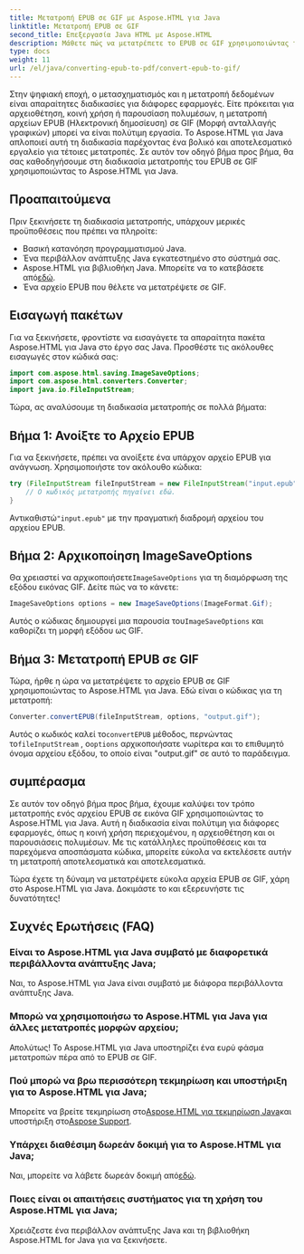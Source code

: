 ```yaml
---
title: Μετατροπή EPUB σε GIF με Aspose.HTML για Java
linktitle: Μετατροπή EPUB σε GIF
second_title: Επεξεργασία Java HTML με Aspose.HTML
description: Μάθετε πώς να μετατρέπετε το EPUB σε GIF χρησιμοποιώντας το Aspose.HTML για Java. Εύκολη και αποτελεσματική διαδικασία μετατροπής για όλες τις ανάγκες πολυμέσων σας.
type: docs
weight: 11
url: /el/java/converting-epub-to-pdf/convert-epub-to-gif/
---
```


Στην ψηφιακή εποχή, ο μετασχηματισμός και η μετατροπή δεδομένων είναι απαραίτητες διαδικασίες για διάφορες εφαρμογές. Είτε πρόκειται για αρχειοθέτηση, κοινή χρήση ή παρουσίαση πολυμέσων, η μετατροπή αρχείων EPUB (Ηλεκτρονική δημοσίευση) σε GIF (Μορφή ανταλλαγής γραφικών) μπορεί να είναι πολύτιμη εργασία. Το Aspose.HTML για Java απλοποιεί αυτή τη διαδικασία παρέχοντας ένα βολικό και αποτελεσματικό εργαλείο για τέτοιες μετατροπές. Σε αυτόν τον οδηγό βήμα προς βήμα, θα σας καθοδηγήσουμε στη διαδικασία μετατροπής του EPUB σε GIF χρησιμοποιώντας το Aspose.HTML για Java.

## Προαπαιτούμενα

Πριν ξεκινήσετε τη διαδικασία μετατροπής, υπάρχουν μερικές προϋποθέσεις που πρέπει να πληροίτε:

- Βασική κατανόηση προγραμματισμού Java.
- Ένα περιβάλλον ανάπτυξης Java εγκατεστημένο στο σύστημά σας.
-  Aspose.HTML για βιβλιοθήκη Java. Μπορείτε να το κατεβάσετε από[εδώ](https://releases.aspose.com/html/java/).
- Ένα αρχείο EPUB που θέλετε να μετατρέψετε σε GIF.

## Εισαγωγή πακέτων

Για να ξεκινήσετε, φροντίστε να εισαγάγετε τα απαραίτητα πακέτα Aspose.HTML για Java στο έργο σας Java. Προσθέστε τις ακόλουθες εισαγωγές στον κώδικά σας:

```java
import com.aspose.html.saving.ImageSaveOptions;
import com.aspose.html.converters.Converter;
import java.io.FileInputStream;
```

Τώρα, ας αναλύσουμε τη διαδικασία μετατροπής σε πολλά βήματα:

## Βήμα 1: Ανοίξτε το Αρχείο EPUB

Για να ξεκινήσετε, πρέπει να ανοίξετε ένα υπάρχον αρχείο EPUB για ανάγνωση. Χρησιμοποιήστε τον ακόλουθο κώδικα:

```java
try (FileInputStream fileInputStream = new FileInputStream("input.epub")) {
    // Ο κωδικός μετατροπής πηγαίνει εδώ.
}
```

 Αντικαθιστώ`"input.epub"` με την πραγματική διαδρομή αρχείου του αρχείου EPUB.

## Βήμα 2: Αρχικοποίηση ImageSaveOptions

 Θα χρειαστεί να αρχικοποιήσετε`ImageSaveOptions` για τη διαμόρφωση της εξόδου εικόνας GIF. Δείτε πώς να το κάνετε:

```java
ImageSaveOptions options = new ImageSaveOptions(ImageFormat.Gif);
```

 Αυτός ο κώδικας δημιουργεί μια παρουσία του`ImageSaveOptions` και καθορίζει τη μορφή εξόδου ως GIF.

## Βήμα 3: Μετατροπή EPUB σε GIF

Τώρα, ήρθε η ώρα να μετατρέψετε το αρχείο EPUB σε GIF χρησιμοποιώντας το Aspose.HTML για Java. Εδώ είναι ο κώδικας για τη μετατροπή:

```java
Converter.convertEPUB(fileInputStream, options, "output.gif");
```

 Αυτός ο κωδικός καλεί το`convertEPUB` μέθοδος, περνώντας το`fileInputStream` , ο`options` αρχικοποιήσατε νωρίτερα και το επιθυμητό όνομα αρχείου εξόδου, το οποίο είναι "output.gif" σε αυτό το παράδειγμα. 

## συμπέρασμα

Σε αυτόν τον οδηγό βήμα προς βήμα, έχουμε καλύψει τον τρόπο μετατροπής ενός αρχείου EPUB σε εικόνα GIF χρησιμοποιώντας το Aspose.HTML για Java. Αυτή η διαδικασία είναι πολύτιμη για διάφορες εφαρμογές, όπως η κοινή χρήση περιεχομένου, η αρχειοθέτηση και οι παρουσιάσεις πολυμέσων. Με τις κατάλληλες προϋποθέσεις και τα παρεχόμενα αποσπάσματα κώδικα, μπορείτε εύκολα να εκτελέσετε αυτήν τη μετατροπή αποτελεσματικά και αποτελεσματικά.

Τώρα έχετε τη δύναμη να μετατρέψετε εύκολα αρχεία EPUB σε GIF, χάρη στο Aspose.HTML για Java. Δοκιμάστε το και εξερευνήστε τις δυνατότητες!

## Συχνές Ερωτήσεις (FAQ)

### Είναι το Aspose.HTML για Java συμβατό με διαφορετικά περιβάλλοντα ανάπτυξης Java;
Ναι, το Aspose.HTML για Java είναι συμβατό με διάφορα περιβάλλοντα ανάπτυξης Java.

### Μπορώ να χρησιμοποιήσω το Aspose.HTML για Java για άλλες μετατροπές μορφών αρχείου;
Απολύτως! Το Aspose.HTML για Java υποστηρίζει ένα ευρύ φάσμα μετατροπών πέρα από το EPUB σε GIF.

### Πού μπορώ να βρω περισσότερη τεκμηρίωση και υποστήριξη για το Aspose.HTML για Java;
 Μπορείτε να βρείτε τεκμηρίωση στο[Aspose.HTML για τεκμηρίωση Java](https://reference.aspose.com/html/java/)και υποστήριξη στο[Aspose Support](https://forum.aspose.com/).

### Υπάρχει διαθέσιμη δωρεάν δοκιμή για το Aspose.HTML για Java;
 Ναι, μπορείτε να λάβετε δωρεάν δοκιμή από[εδώ](https://releases.aspose.com/).

### Ποιες είναι οι απαιτήσεις συστήματος για τη χρήση του Aspose.HTML για Java;
Χρειάζεστε ένα περιβάλλον ανάπτυξης Java και τη βιβλιοθήκη Aspose.HTML for Java για να ξεκινήσετε.